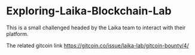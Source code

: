 # Exploring-Laika-Blockchain-Lab
This is a small challenged headed by the Laika team to interact with their platform.

The related gitcoin link
https://gitcoin.co/issue/laika-lab/gitcoin-bounty/4/
